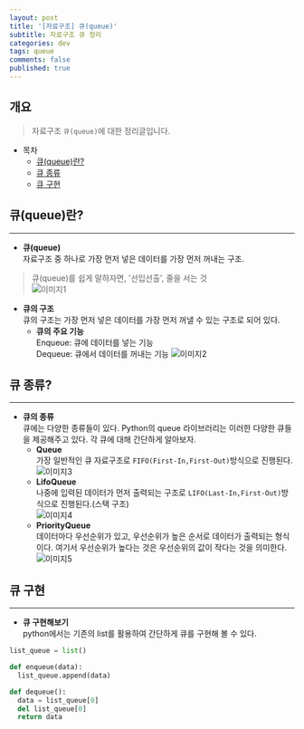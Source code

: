 ```yaml
---
layout: post
title: '[자료구조] 큐(queue)'
subtitle: 자료구조 큐 정리
categories: dev
tags: queue
comments: false
published: true
---
```


## 개요
> 자료구조 `큐(queue)`에 대한 정리글입니다.

- 목차
	- [큐(queue)란?](#큐(queue)란?) 
	- [큐 종류](#큐-종류?)
  - [큐 구현](#큐-구현)

## 큐(queue)란?
---

* __큐(queue)__  
자료구조 중 하나로 가장 먼저 넣은 데이터를 가장 먼저 꺼내는 구조.  
> 큐(queue)를 쉽게 말하자면, '선입선출', 줄을 서는 것  
![이미지1](https://jsim6342.github.io/assets/img/dev/algorithm/2021-04-14-dev-algorithm-queue-picture1.png)

* __큐의 구조__  
큐의 구조는 가장 먼저 넣은 데이터를 가장 먼저 꺼낼 수 있는 구조로 되어 있다.
  - __큐의 주요 기능__  
  Enqueue: 큐에 데이터를 넣는 기능  
  Dequeue: 큐에서 데이터를 꺼내는 기능
![이미지2](https://jsim6342.github.io/assets/img/dev/algorithm/2021-04-14-dev-algorithm-queue-picture2.png)



## 큐 종류?
---

* __큐의 종류__  
큐에는 다양한 종류들이 있다. Python의 queue 라이브러리는 이러한 다양한 큐들을 제공해주고 있다. 각 큐에 대해 간단하게 알아보자.
  - __Queue__  
  가장 일반적인 큐 자료구조로 `FIFO(First-In,First-Out)`방식으로 진행된다.  
![이미지3](https://jsim6342.github.io/assets/img/dev/algorithm/2021-04-14-dev-algorithm-queue-picture3.PNG)  
  - __LifoQueue__  
  나중에 입력된 데이터가 먼저 출력되는 구조로 `LIFO(Last-In,First-Out)`방식으로 진행된다.(스택 구조)  
![이미지4](https://jsim6342.github.io/assets/img/dev/algorithm/2021-04-14-dev-algorithm-queue-picture4.PNG)  
  - __PriorityQueue__  
  데이터마다 우선순위가 있고, 우선순위가 높은 순서로 데이터가 출력되는 형식이다. 여기서 우선순위가 높다는 것은 우선순위의 값이 작다는 것을 의미한다.  
![이미지5](https://jsim6342.github.io/assets/img/dev/algorithm/2021-04-14-dev-algorithm-queue-picture5.PNG)  


## 큐 구현
---

* __큐 구현해보기__  
python에서는 기존의 list를 활용하여 간단하게 큐를 구현해 볼 수 있다.

```Python  
list_queue = list()

def enqueue(data):
  list_queue.append(data)

def dequeue():
  data = list_queue[0]
  del list_queue[0]
  return data
```
